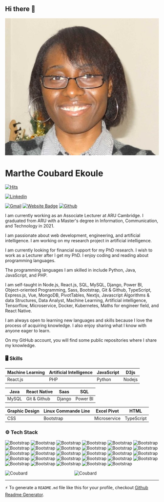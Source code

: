 ## Hi there 👋

![A picture of me](/Images/miniphotomarthe.jpg)

# Marthe Coubard Ekoule

[![Hits](https://hits.seeyoufarm.com/api/count/incr/badge.svg?url=https%3A%2F%2Fgithub.com%2FCoubard%2FCoubard&count_bg=%2379C83D&title_bg=%23555555&icon=&icon_color=%23E7E7E7&title=Profile+Views&edge_flat=false)](https://hits.seeyoufarm.com)

[![Linkedin](https://img.shields.io/badge/-LinkedIn-blue?style=flat&logo=Linkedin&logoColor=white)](https://www.linkedin.com/in/https://www.linkedin.com/in/marthe-coubard-44390a54//)

[![Gmail](https://img.shields.io/badge/-Gmail-c14438?style=flat&logo=Gmail&logoColor=white)](mailto:marthe.coubard.ekoule@gmail.com)
[![Website Badge](https://img.shields.io/badge/-Website-c14438?style=flat&logo=Google-Chrome&logoColor=white&link=https://www.linkedin.com/in/marthe-coubard-44390a54/)](https://www.linkedin.com/in/marthe-coubard-44390a54/)
[![Github](https://img.shields.io/github/followers/sharonstone1?label=Follow&style=social)](https://github.com/sharonstone1)

I am currently working as an Associate Lecturer at ARU Cambridge. I graduated from ARU with a Master's degree in Information, Communication, and Technology in 2021.

I am passionate about web development, engineering, and artificial intelligence. I am working on my research project in artificial intelligence.

I am currently looking for financial support for my PhD research. I wish to work as a Lecturer after I get my PhD. I enjoy coding and reading about programming languages.

The programming languages I am skilled in include Python, Java, JavaScript, and PHP.

I am self-taught in Node.js, React.js, SQL, MySQL, Django, Power BI, Object-oriented Programming, Sass, Bootstrap, Git & Github, TypeScript, Express.js, Vue, MongoDB, PivotTables, Nextjs, Javascript Algorithms & data Structures, Data Analyst, Machine Learning, Artificial intelligence, Tensorflow, Microservice, Docker, Kubernetes, Maths for engineer field, and React Native.

I am always open to learning new languages and skills because I love the process of acquiring knowledge. I also enjoy sharing what I know with anyone eager to learn.

On my GitHub account, you will find some public repositories where I share my knowledge.

### 🖥 Skills

| Machine Learning | Artificial Intelligence | JavaScript | D3js   |
| ---------------- | ----------------------- | ---------- | ------ |
| React.js         | PHP                     | Python     | Nodejs |

| Java  | React Native | Saas   | SQL      |
| ----- | ------------ | ------ | -------- |
| MySQL | Git & Github | Django | Power BI |

| Graphic Design | Linux Commande Line | Excel Pivot  | HTML       |
| -------------- | ------------------- | ------------ | ---------- |
| CSS            | Bootstrap           | Microservice | TypeScript |

### ⚙️ Tech Stack

![Bootstrap](https://img.shields.io/badge/-Python-05122A?style=flat-square&logo=Python&color=353535) ![Bootstrap](https://img.shields.io/badge/-Docker-05122A?style=flat-square&logo=Docker&color=353535) ![Bootstrap](https://img.shields.io/badge/-Kubernetes-05122A?style=flat-square&logo=Kubernetes&color=353535) ![Bootstrap](https://img.shields.io/badge/-TensorFlow-05122A?style=flat-square&logo=TensorFlow&color=353535) ![Bootstrap](https://img.shields.io/badge/-PyTorch-05122A?style=flat-square&logo=PyTorch&color=353535) ![Bootstrap](https://img.shields.io/badge/-Scikit%20Learn-05122A?style=flat-square&logo=Scikit-Learn&color=353535) ![Bootstrap](https://img.shields.io/badge/-MongoDB-05122A?style=flat-square&logo=MongoDB&color=353535) ![Bootstrap](https://img.shields.io/badge/-MySQL-05122A?style=flat-square&logo=MySQL&color=353535) ![Bootstrap](https://img.shields.io/badge/-PostgreSQL-05122A?style=flat-square&logo=PostgreSQL&color=353535) ![Bootstrap](https://img.shields.io/badge/-Pandas-05122A?style=flat-square&logo=Pandas&color=353535) ![Bootstrap](https://img.shields.io/badge/-Numpy-05122A?style=flat-square&logo=Numpy&color=353535) ![Bootstrap](https://img.shields.io/badge/-Matplotlib-05122A?style=flat-square&logo=Matplotlib&color=353535) ![Bootstrap](https://img.shields.io/badge/-React%20Native-05122A?style=flat-square&logo=React-Native&color=353535) ![Bootstrap](https://img.shields.io/badge/-React.js-05122A?style=flat-square&logo=React.js&color=353535) ![Bootstrap](https://img.shields.io/badge/-Django-05122A?style=flat-square&logo=Django&color=353535) ![Bootstrap](https://img.shields.io/badge/-Visual%20Studio%20Code-05122A?style=flat-square&logo=Visual-Studio-Code&color=353535) ![Bootstrap](https://img.shields.io/badge/-Git%20%26%20Github-05122A?style=flat-square&logo=Git-&-Github&color=353535) ![Bootstrap](https://img.shields.io/badge/-HTML-05122A?style=flat-square&logo=HTML&color=353535) ![Bootstrap](https://img.shields.io/badge/-CSS-05122A?style=flat-square&logo=CSS&color=353535) ![Bootstrap](https://img.shields.io/badge/-Saas-05122A?style=flat-square&logo=Saas&color=353535) ![Bootstrap](https://img.shields.io/badge/-Bootstrap-05122A?style=flat-square&logo=Bootstrap&color=353535) ![Bootstrap](https://img.shields.io/badge/-Express.js-05122A?style=flat-square&logo=Express.js&color=353535) ![Bootstrap](https://img.shields.io/badge/-JavaScript-05122A?style=flat-square&logo=JavaScript&color=353535) ![Bootstrap](https://img.shields.io/badge/-Object-Oriented-Programming-05122A?style=flat-square&logo=Object-Oriented-Programming&color=353535) ![Bootstrap](https://img.shields.io/badge/-Linux-05122A?style=flat-square&logo=Linux&color=353535) ![Bootstrap](https://img.shields.io/badge/-Excel%20Dashbord-05122A?style=flat-square&logo=Excel-Dashbord&color=353535) ![Bootstrap](https://img.shields.io/badge/-TypeScript-05122A?style=flat-square&logo=TypeScript&color=353535) ![Bootstrap](https://img.shields.io/badge/-c%23-05122A?style=flat-square&logo=c#&color=353535) ![Bootstrap](https://img.shields.io/badge/-sourcetree-05122A?style=flat-square&logo=sourcetree&color=353535)

<div>
  <img width="45%" align="left" src="https://github-readme-stats.vercel.app/api/top-langs?username=Coubard&show_icons=true&locale=en&layout=compact" alt="Coubard" />
  <img width="50%"  src="https://github-readme-streak-stats.herokuapp.com/?user=Coubard&" alt="Coubard" />
</div>

---

:zap: To generate a `README.md` file like this for your profile, checkout [Github Readme Generator](https://hejazizo-github-profile-readme-srcstreamlit-app-i6skm7.streamlit.app/).
